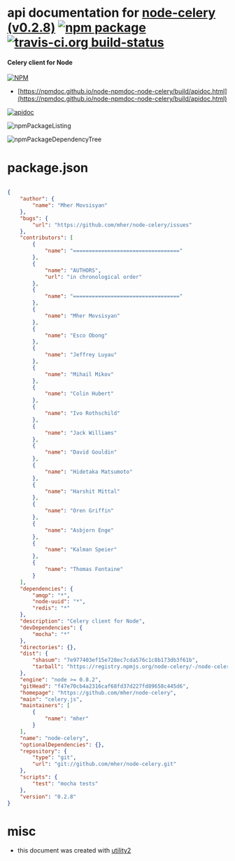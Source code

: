 # api documentation for  [node-celery (v0.2.8)](https://github.com/mher/node-celery)  [![npm package](https://img.shields.io/npm/v/npmdoc-node-celery.svg?style=flat-square)](https://www.npmjs.org/package/npmdoc-node-celery) [![travis-ci.org build-status](https://api.travis-ci.org/npmdoc/node-npmdoc-node-celery.svg)](https://travis-ci.org/npmdoc/node-npmdoc-node-celery)
#### Celery client for Node

[![NPM](https://nodei.co/npm/node-celery.png?downloads=true&downloadRank=true&stars=true)](https://www.npmjs.com/package/node-celery)

- [https://npmdoc.github.io/node-npmdoc-node-celery/build/apidoc.html](https://npmdoc.github.io/node-npmdoc-node-celery/build/apidoc.html)

[![apidoc](https://npmdoc.github.io/node-npmdoc-node-celery/build/screenCapture.buildCi.browser.%252Ftmp%252Fbuild%252Fapidoc.html.png)](https://npmdoc.github.io/node-npmdoc-node-celery/build/apidoc.html)

![npmPackageListing](https://npmdoc.github.io/node-npmdoc-node-celery/build/screenCapture.npmPackageListing.svg)

![npmPackageDependencyTree](https://npmdoc.github.io/node-npmdoc-node-celery/build/screenCapture.npmPackageDependencyTree.svg)



# package.json

```json

{
    "author": {
        "name": "Mher Movsisyan"
    },
    "bugs": {
        "url": "https://github.com/mher/node-celery/issues"
    },
    "contributors": [
        {
            "name": "=================================="
        },
        {
            "name": "AUTHORS",
            "url": "in chronological order"
        },
        {
            "name": "=================================="
        },
        {
            "name": "Mher Movsisyan"
        },
        {
            "name": "Esco Obong"
        },
        {
            "name": "Jeffrey Luyau"
        },
        {
            "name": "Mihail Mikov"
        },
        {
            "name": "Colin Hubert"
        },
        {
            "name": "Ivo Rothschild"
        },
        {
            "name": "Jack Williams"
        },
        {
            "name": "David Gouldin"
        },
        {
            "name": "Hidetaka Matsumoto"
        },
        {
            "name": "Harshit Mittal"
        },
        {
            "name": "Oren Griffin"
        },
        {
            "name": "Asbjorn Enge"
        },
        {
            "name": "Kalman Speier"
        },
        {
            "name": "Thomas Fontaine"
        }
    ],
    "dependencies": {
        "amqp": "*",
        "node-uuid": "*",
        "redis": "*"
    },
    "description": "Celery client for Node",
    "devDependencies": {
        "mocha": "*"
    },
    "directories": {},
    "dist": {
        "shasum": "7e977403ef15e728ec7cda576c1c8b173db3f61b",
        "tarball": "https://registry.npmjs.org/node-celery/-/node-celery-0.2.8.tgz"
    },
    "engine": "node >= 0.8.2",
    "gitHead": "f47e70cb4a2316caf68fd37d227fd89658c445d6",
    "homepage": "https://github.com/mher/node-celery",
    "main": "celery.js",
    "maintainers": [
        {
            "name": "mher"
        }
    ],
    "name": "node-celery",
    "optionalDependencies": {},
    "repository": {
        "type": "git",
        "url": "git://github.com/mher/node-celery.git"
    },
    "scripts": {
        "test": "mocha tests"
    },
    "version": "0.2.8"
}
```



# misc
- this document was created with [utility2](https://github.com/kaizhu256/node-utility2)
